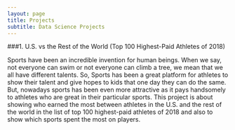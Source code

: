 ```yaml
---
layout: page
title: Projects
subtitle: Data Science Projects
---
```


###1. U.S. vs the Rest of the World (Top 100 Highest-Paid Athletes of 2018)  

Sports have been an incredible invention for human beings. When we say, not everyone can swim or not everyone can climb a tree, we mean that
we all have different talents. So, Sports has been a great platform for athletes to show their talent and give hopes to kids that one day
they can do the same. But, nowadays sports has been even more attractive as it pays handsomely to athletes who are great in their particular 
sports. This project is about showing who earned the most between athletes in the U.S. and the rest of the world in the list of top 100 
highest-paid athletes of 2018 and also to show which sports spent the most on players. 
